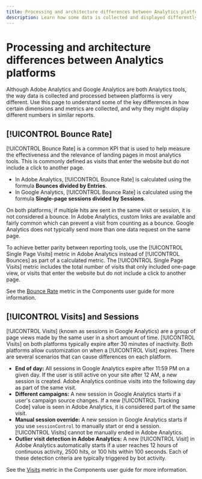 ```yaml
---
title: Processing and architecture differences between Analytics platforms
description: Learn how some data is collected and displayed differently between platforms such as Adobe Analytics and Google Analytics.
---
```


# Processing and architecture differences between Analytics platforms

Although Adobe Analytics and Google Analytics are both Analytics tools, the way data is collected and processed between platforms is very different. Use this page to understand some of the key differences in how certain dimensions and metrics are collected, and why they might display different numbers in similar reports.

## [!UICONTROL Bounce Rate]

[!UICONTROL Bounce Rate] is a common KPI that is used to help measure the effectiveness and the relevance of landing pages in most analytics tools. This is commonly defined as visits that enter the website but do not include a click to another page.

* In Adobe Analytics, [!UICONTROL Bounce Rate] is calculated using the formula **Bounces divided by Entries**.
* In Google Analytics, [!UICONTROL Bounce Rate] is calculated using the formula **Single-page sessions divided by Sessions**.

On both platforms, if multiple hits are sent in the same visit or session, it is not considered a bounce. In Adobe Analytics, custom links are available and fairly common which can prevent a visit from counting as a bounce. Google Analytics does not typically send more than one data request on the same page.

To achieve better parity between reporting tools, use the [!UICONTROL Single Page Visits] metric in Adobe Analytics instead of [!UICONTROL Bounces] as part of a calculated metric. The [!UICONTROL Single Page Visits] metric includes the total number of visits that only included one-page view, or visits that enter the website but do not include a click to another page.

See the [Bounce Rate](/help/components/metrics/bounce-rate.md) metric in the Components user guide for more information.

## [!UICONTROL Visits] and Sessions

[!UICONTROL Visits] (known as sessions in Google Analytics) are a group of page views made by the same user in a short amount of time. [!UICONTROL Visits] on both platforms typically expire after 30 minutes of inactivity. Both platforms allow customization on when a [!UICONTROL Visit] expires. There are several scenarios that can cause differences on each platform.

* **End of day:** All sessions in Google Analytics expire after 11:59 PM on a given day. If the user is still active on your site after 12 AM, a new session is created. Adobe Analytics continue visits into the following day as part of the same visit.
* **Different campaigns:** A new session in Google Analytics starts if a user's campaign source changes. If a new [!UICONTROL Tracking Code] value is seen in Adobe Analytics, it is considered part of the same visit.
* **Manual session override:** A new session in Google Analytics starts if you use `sessionControl` to manually start or end a session. [!UICONTROL Visits] cannot be manually ended in Adobe Analytics.
* **Outlier visit detection in Adobe Analytics:** A new [!UICONTROL Visit] in Adobe Analytics automatically starts if a user reaches 12 hours of continuous activity, 2500 hits, or 100 hits within 100 seconds. Each of these detection criteria are typically triggered by bot activity.

See the [Visits](/help/components/metrics/visits.md) metric in the Components user guide for more information.
